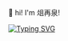 👋 hi! I'm 俎再泉!

[![Typing SVG](https://readme-typing-svg.demolab.com?font=Fira+Code&pause=1000&width=435&lines=System.out.println(%22Hello+World%22);%E6%88%91%E6%9C%89%E6%95%85%E4%BA%8B%EF%BC%8C%E4%BD%A0%E6%9C%89%E9%85%92%E5%90%97%EF%BC%9F)](https://git.io/typing-svg)

